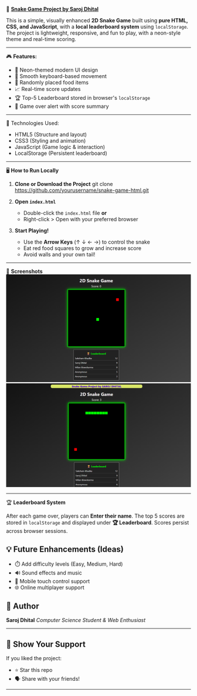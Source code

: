 🐍 <u>**Snake Game Project by Saroj Dhital**</u>

This is a simple, visually enhanced **2D Snake Game** built using **pure HTML, CSS, and JavaScript**, with a **local leaderboard system** using `localStorage`. The project is lightweight, responsive, and fun to play, with a neon-style theme and real-time scoring.
***
🎮 **Features:**
- 🎨 Neon-themed modern UI design
- 🧠 Smooth keyboard-based movement
- 🍎 Randomly placed food items
- 📈 Real-time score updates
- 🏆 Top-5 Leaderboard stored in browser's `localStorage`
- 🛑 Game over alert with score summary
***
🧱 Technologies Used:
        
- HTML5 (Structure and layout)       
- CSS3 (Styling and animation)      
- JavaScript (Game logic & interaction)   
- LocalStorage (Persistent leaderboard)  
***
🖥️ **How to Run Locally**

1. **Clone or Download the Project**
   git clone https://github.com/yourusername/snake-game-html.git

2. **Open `index.html`**

   * Double-click the `index.html` file **or**
   * Right-click > Open with your preferred browser

3. **Start Playing!**

   * Use the **Arrow Keys** (↑ ↓ ← →) to control the snake
   * Eat red food squares to grow and increase score
   * Avoid walls and your own tail!
***

📸 **Screenshots**
![image alt](https://github.com/Git-Hub-dot/Snake-Game-Project/blob/a4884b1d5f8e1cad77e626a766f7dda340485417/Home%20Interface.png)
![image alt](https://github.com/Git-Hub-dot/Snake-Game-Project/blob/3e9ac9525eccc660aa091c1a2a1ba3f3e764ba4b/Game%20On.png)
***


🏆 **Leaderboard System**

 After each game over, players can **Enter their name**.
 The top 5 scores are stored in `localStorage` and displayed under **🏆 Leaderboard**.
 Scores persist across browser sessions.

## 💡 Future Enhancements (Ideas)

* ⏱️ Add difficulty levels (Easy, Medium, Hard)
* 🔊 Sound effects and music
* 📱 Mobile touch control support
* 🌐 Online multiplayer support

## 🙌 Author

**Saroj Dhital**
*Computer Science Student & Web Enthusiast*
***
## 🌟 Show Your Support

If you liked the project:

* ⭐️ Star this repo
* 🗣 Share with your friends!
***
